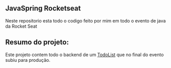 ## JavaSpring Rocketseat
Neste repositorio esta todo o codigo feito por
mim em todo o evento de java da Rocket Seat

## Resumo do projeto:
Este projeto contem todo o backend de um [TodoList](https://tecnoblog.net/responde/como-usar-o-todoist-guia-para-iniciantes/#:~:text=O%20Todoist%20%C3%A9%20um%20gerenciador%20de%20tarefas%20que%20ajuda%20a,projetos%20e%20entender%20suas%20vantagens.)
que no final do evento subiu para produção.
